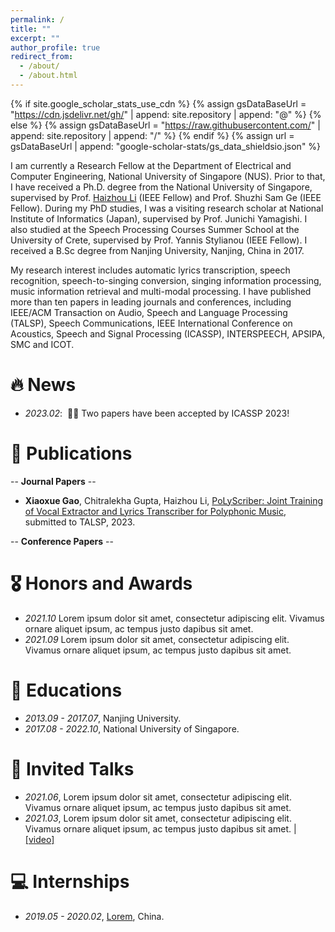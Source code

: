 ```yaml
---
permalink: /
title: ""
excerpt: ""
author_profile: true
redirect_from: 
  - /about/
  - /about.html
---
```


{% if site.google_scholar_stats_use_cdn %}
{% assign gsDataBaseUrl = "https://cdn.jsdelivr.net/gh/" | append: site.repository | append: "@" %}
{% else %}
{% assign gsDataBaseUrl = "https://raw.githubusercontent.com/" | append: site.repository | append: "/" %}
{% endif %}
{% assign url = gsDataBaseUrl | append: "google-scholar-stats/gs_data_shieldsio.json" %}

<span class='anchor' id='about-me'></span>

I am currently a Research Fellow at the Department of Electrical and Computer Engineering, National University of Singapore (NUS). Prior to that, I have received a Ph.D. degree from the National University of Singapore, supervised by Prof. [Haizhou Li](https://colips.org/~eleliha/) (IEEE Fellow) and Prof. Shuzhi Sam Ge (IEEE Fellow). During my PhD studies, I  was a visiting research scholar at National Institute of Informatics (Japan), supervised by Prof. Junichi Yamagishi. I also studied at the Speech Processing Courses Summer School at the University of Crete, supervised by Prof. Yannis Stylianou (IEEE Fellow). I received a B.Sc degree from Nanjing University, Nanjing, China in 2017.

My research interest includes automatic lyrics transcription, speech recognition, speech-to-singing conversion, singing information processing, music information retrieval and multi-modal processing. I have published more than ten papers in leading journals and conferences, including IEEE/ACM Transaction on Audio, Speech and Language Processing (TALSP), Speech Communications, IEEE International Conference on Acoustics, Speech and Signal Processing (ICASSP), INTERSPEECH, APSIPA, SMC and ICOT.


# 🔥 News
- *2023.02*: &nbsp;🎉🎉 Two papers have been accepted by ICASSP 2023!


# 📝 Publications 
-- **Journal Papers** --
- **Xiaoxue Gao**, Chitralekha Gupta, Haizhou Li, [PoLyScriber: Joint Training of Vocal Extractor and Lyrics Transcriber for Polyphonic Music](https://arxiv.org/pdf/2207.07336.pdf), submitted to TALSP, 2023.

-- **Conference Papers** --


# 🎖 Honors and Awards
- *2021.10* Lorem ipsum dolor sit amet, consectetur adipiscing elit. Vivamus ornare aliquet ipsum, ac tempus justo dapibus sit amet. 
- *2021.09* Lorem ipsum dolor sit amet, consectetur adipiscing elit. Vivamus ornare aliquet ipsum, ac tempus justo dapibus sit amet. 

# 📖 Educations
- *2013.09 - 2017.07*, Nanjing University. 
- *2017.08 - 2022.10*, National University of Singapore.

# 💬 Invited Talks
- *2021.06*, Lorem ipsum dolor sit amet, consectetur adipiscing elit. Vivamus ornare aliquet ipsum, ac tempus justo dapibus sit amet. 
- *2021.03*, Lorem ipsum dolor sit amet, consectetur adipiscing elit. Vivamus ornare aliquet ipsum, ac tempus justo dapibus sit amet.  \| [\[video\]](https://github.com/)

# 💻 Internships
- *2019.05 - 2020.02*, [Lorem](https://github.com/), China.

